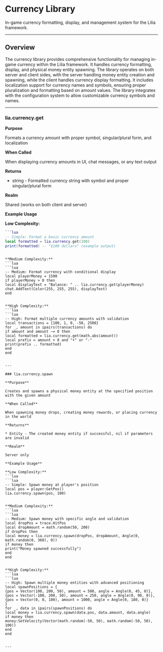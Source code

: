# Currency Library

In-game currency formatting, display, and management system for the Lilia framework.

---

## Overview

The currency library provides comprehensive functionality for managing in-game currency within the Lilia framework. It handles currency formatting, display, and physical money entity spawning. The library operates on both server and client sides, with the server handling money entity creation and spawning, while the client handles currency display formatting. It includes localization support for currency names and symbols, ensuring proper pluralization and formatting based on amount values. The library integrates with the configuration system to allow customizable currency symbols and names.

---

### lia.currency.get

**Purpose**

Formats a currency amount with proper symbol, singular/plural form, and localization

**When Called**

When displaying currency amounts in UI, chat messages, or any text output

**Returns**

* string - Formatted currency string with symbol and proper singular/plural form

**Realm**

Shared (works on both client and server)

**Example Usage**

**Low Complexity:**
```lua
```lua
-- Simple: Format a basic currency amount
local formatted = lia.currency.get(100)
print(formatted) -- "$100 dollars" (example output)
```
```

**Medium Complexity:**
```lua
```lua
-- Medium: Format currency with conditional display
local playerMoney = 1500
if playerMoney > 0 then
local displayText = "Balance: " .. lia.currency.get(playerMoney)
chat.AddText(Color(255, 255, 255), displayText)
end
```
```

**High Complexity:**
```lua
```lua
-- High: Format multiple currency amounts with validation
local transactions = {100, 1, 0, -50, 2500}
for _, amount in ipairs(transactions) do
if amount and amount ~= 0 then
local formatted = lia.currency.get(math.abs(amount))
local prefix = amount > 0 and "+" or "-"
print(prefix .. formatted)
end
end
```
```

---

### lia.currency.spawn

**Purpose**

Creates and spawns a physical money entity at the specified position with the given amount

**When Called**

When spawning money drops, creating money rewards, or placing currency in the world

**Returns**

* Entity - The created money entity if successful, nil if parameters are invalid

**Realm**

Server only

**Example Usage**

**Low Complexity:**
```lua
```lua
-- Simple: Spawn money at player's position
local pos = player:GetPos()
lia.currency.spawn(pos, 100)
```
```

**Medium Complexity:**
```lua
```lua
-- Medium: Spawn money with specific angle and validation
local dropPos = trace.HitPos
local dropAmount = math.random(50, 200)
if dropPos then
local money = lia.currency.spawn(dropPos, dropAmount, Angle(0, math.random(0, 360), 0))
if money then
print("Money spawned successfully")
end
end
```
```

**High Complexity:**
```lua
```lua
-- High: Spawn multiple money entities with advanced positioning
local spawnPositions = {
{pos = Vector(100, 200, 50), amount = 500, angle = Angle(0, 45, 0)},
{pos = Vector(-100, 200, 50), amount = 250, angle = Angle(0, 90, 0)},
{pos = Vector(0, 0, 100), amount = 1000, angle = Angle(0, 180, 0)}
}
for _, data in ipairs(spawnPositions) do
local money = lia.currency.spawn(data.pos, data.amount, data.angle)
if money then
money:SetVelocity(Vector(math.random(-50, 50), math.random(-50, 50), 100))
end
end
```
```

---


